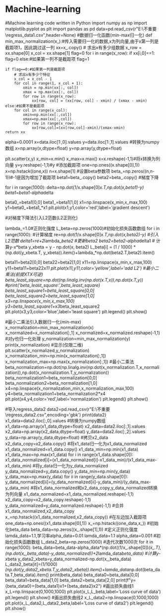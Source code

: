 # Machine-learning
#Machine learning code written in Python
import numpy as np
import matplotlib.pyplot as plt
import pandas as pd
data=pd.read_csv(r"E:\不重要\regress_data1.csv",header=None)
#数据归一化函数(min-max归一化)
def min_max_normalization(x_):#传入需要归一化的数据,x为列向量,由于x第一列是截距项1，因此跳过这一列
    xx=x_.copy()
    # 求出x有多少组数据
    x_row = xx.shape[0]
    x_col = xx.shape[1]
    flag=0
    for i in range(x_row):
        if xx[i,0]==1:
            flag=0
        else:#如果第一列不是截距项
            flag=1

    if flag==0:#如果第一列是截距项
        # 求出x有多少个特征
        x_col = x_col - 1
        for col in range(1, x_col + 1):
            xmin = np.min(xx[:, col])
            xmax = np.max(xx[:, col])
            for row in range(x_row):
                xx[row, col] = (xx[row, col] - xmin) / (xmax - xmin)
    else:#如果不是截距项
        for col in range(x_col):
            xmin=np.min(xx[:,col])
            xmax=np.max(xx[:,col])
            for row in range(x_row):
                xx[row,col]=(xx[row,col]-xmin)/(xmax-xmin)
    return xx
alpha=0.0001
x=data.iloc[1:,0].values
y=data.iloc[1:,1].values
#转换为numpy数组
x=np.array(x,dtype=float)
y=np.array(y,dtype=float)

plt.scatter(x,y)
x_min=x.min()
x_max=x.max()
x=x.reshape(-1,1)#将x转换为列向量
y=y.reshape(-1,1)#y
#添加截距项
one=np.ones((x.shape[0],1))
x=np.hstack((one,x))
n=x.shape[1]
#设置beta参数项
beta_=np.zeros((n,n-1))#-1是因为增加了截距项
beta1=beta_.copy()
beta2=beta_.copy()
#梯度下降

for i in range(1000):
    delta=np.dot(1/x.shape[0]*x.T,np.dot(x,beta1)-y)
    beta1=beta1-alpha*delta

beta0_=beta1[0,0]
beta1_=beta1[1,0]
x1=np.linspace(x_min,x_max,100)
y1=beta0_+beta1_*x1
plt.plot(x1,y1,color='red',label='gradient descent')


#对梯度下降法引入L2范数(L2正则化)

lambda_=1.0#正则化强度
L_beta=np.zeros(1000)#初始化损失函数数组
for i in range(1000):
    #计算梯度
    re=np.dot(1/x.shape[0]*x.T,np.dot(x,beta2)-y)
    #引入L2范数
    delta1=re+2*lambda_*beta2
    #更新beta2
    beta2=beta2-alpha*delta1
    # 计算y-x*beta
    y_xbeta = y - np.dot(x, beta2)
    L_beta[i] = (1 / 1000) * (np.dot(y_xbeta.T, y_xbeta)).item()+lambda_*np.dot(beta2.T,beta2).item()

beta11=beta2[0,0]
beta22=beta2[1,0]
x11=np.linspace(x_min,x_max,100)
y11=beta11+beta22*x11
plt.plot(x11,y11,color='yellow',label='add L2')
#最小二乘法(前提XTX可逆)
beta_least_square=np.dot(np.linalg.inv(np.dot(x.T,x)),np.dot(x.T,y))
#print('beta_least_square:',beta_least_square)
beta_least_square1=beta_least_square[0,0]
beta_least_square2=beta_least_square[1,0]
x3=np.linspace(x_min,x_max,100)
y3=beta_least_square1+x3*beta_least_square2
plt.plot(x3,y3,color='blue',label='least square')
plt.legend()
plt.show()


#最小二乘法引入数据归一化(min-max)
x_normalization=min_max_normalization(x)
x_normalized=x_normalization[:,1]
x_normalized=x_normalized.reshape(-1,1)
#对y也归一化处理
y_normalization=min_max_normalization(y)
print(x_normalization)
#显示(仅限二维)
plt.scatter(x_normalized,y_normalization)
x_normalization_min=np.min(x_normalization[:,1])
x_normalization_max=np.max(x_normalization[:,1])
#最小二乘法
beta_normalization=np.dot(np.linalg.inv(np.dot(x_normalization.T,x_normalization)),np.dot(x_normalization.T,y_normalization))
beta_normalization1=beta_normalization[0,0]
beta_normalization2=beta_normalization[1,0]
x4=np.linspace(x_normalization_min,x_normalization_max,100)
y4=beta_normalization1+beta_normalization2*x4
plt.plot(x4,y4,color='red',label='normalization')
plt.legend()
plt.show()

#导入regress_data2
data2=pd.read_csv(r"E:\不重要\regress_data2.csv",encoding='gbk')
print(data2)
x1_data=data2.iloc[:,0].values
#转换为numpy数组
x1_data=np.array(x1_data,dtype=float)
x2_data=data2.iloc[:,1].values
x2_data=np.array(x2_data,dtype=float)
y_data=data2.iloc[:,2].values
y_data=np.array(y_data,dtype=float)
#拷贝x2_data
x2_data_copy=x2_data.copy()
#将x1_data归一化为x1_data_normalized
x1_data_normalized=x1_data.copy()
x1_data_min=np.min(x1_data)
x1_data_max=np.max(x1_data)
for i in range(x1_data.shape[0]):
    x1_data_normalized[i]=(x1_data_normalized[i]-x1_data_min)/(x1_data_max-x1_data_min)
#将y_data归一化为y_data_normalized
y_data_normalized=y_data.copy()
y_data_min=np.min(y_data)
y_data_max=np.max(y_data)
for ii in range(y_data.shape[0]):
    y_data_normalized[ii]=(y_data_normalized[ii]-y_data_min)/(y_data_max-y_data_min)
#将x1_data_normalized和x2_data_copy,y_data_normalized转换为列向量
x1_data_normalized=x1_data_normalized.reshape(-1,1)
x2_data_copy=x2_data_copy.reshape(-1,1)
y_data_normalized=y_data_normalized.reshape(-1,1)
#合并x1_data_normalized,x2_data_copy
x_=np.hstack((x1_data_normalized,x2_data_copy))
#在左边加入截距项
one_data=np.ones((x1_data.shape[0],1))
x_=np.hstack((one_data,x_))
#初始化beta_data
beta_data=np.zeros((x_.shape[1],1))
#定义正则化强度lamda_data=1.1,学习率alpha_data=0.01
lamda_data=1.1
alpha_data=0.001
#初始化损失函数数组
L_data2_beta=np.zeros(1000)
#迭代次数1000次
for it in range(1000):
    beta_data=beta_data-alpha_data*(np.dot((1/x_.shape[0])*(x_.T),(np.dot(x_,beta_data)-y_data_normalized))+2*lamda_data*beta_data)
    #计算y-x*beta
    y_data2_xbeta=y_data_normalized-np.dot(x_,beta_data)
    L_data2_beta[it]=(1/1000)*(np.dot(y_data2_xbeta.T,y_data2_xbeta)).item()+lamda_data*np.dot(beta_data.T,beta_data).item()
print(beta_data)
beta_data0=beta_data[0,0]
beta_data1=beta_data[1,0]
beta_data2=beta_data[2,0]
print(f"y={beta_data0}+{beta_data1}x1+{beta_data2}x2")
#画出损失曲线1
x_L=np.linspace(0,1000,1000)
plt.plot(x_L,L_beta,label='Loss curve of data')
plt.legend()
plt.show()
#画出损失曲线2
x_L_data2=np.linspace(0,1000,1000)
plt.plot(x_L_data2,L_data2_beta,label='Loss curve of data2')
plt.legend()
plt.show()
